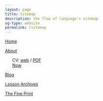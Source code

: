 ```yaml
---
layout: page
title: Sitemap
description: the flow of language's sitemap
og-type: website
permalink: /sitemap
---
```

<style>ul {list-style-type: none}</style>
[Home](/)

[About](/about)

- CV: [web](/cv) / [PDF](/pages/cv-kedziora.pdf)
- [Now](/now)

[Blog](/blog)

[Lesson Archives](/lesson-archives)

[The Fine Print](/fine-print)
